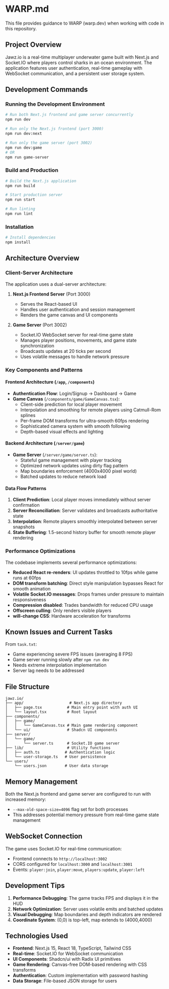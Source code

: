 # WARP.md

This file provides guidance to WARP (warp.dev) when working with code in this repository.

## Project Overview

Jawz.io is a real-time multiplayer underwater game built with Next.js and Socket.IO where players control sharks in an ocean environment. The application features user authentication, real-time gameplay with WebSocket communication, and a persistent user storage system.

## Development Commands

### Running the Development Environment
```bash
# Run both Next.js frontend and game server concurrently
npm run dev

# Run only the Next.js frontend (port 3000)
npm run dev:next

# Run only the game server (port 3002)
npm run dev:game
# OR
npm run game-server
```

### Build and Production
```bash
# Build the Next.js application
npm run build

# Start production server
npm run start

# Run linting
npm run lint
```

### Installation
```bash
# Install dependencies
npm install
```

## Architecture Overview

### Client-Server Architecture

The application uses a dual-server architecture:

1. **Next.js Frontend Server** (Port 3000)
   - Serves the React-based UI
   - Handles user authentication and session management
   - Renders the game canvas and UI components

2. **Game Server** (Port 3002)
   - Socket.IO WebSocket server for real-time game state
   - Manages player positions, movements, and game state synchronization
   - Broadcasts updates at 20 ticks per second
   - Uses volatile messages to handle network pressure

### Key Components and Patterns

#### Frontend Architecture (`/app`, `/components`)
- **Authentication Flow**: Login/Signup → Dashboard → Game
- **Game Canvas** (`/components/game/GameCanvas.tsx`): 
  - Client-side prediction for local player movement
  - Interpolation and smoothing for remote players using Catmull-Rom splines
  - Per-frame DOM transforms for ultra-smooth 60fps rendering
  - Sophisticated camera system with smooth following
  - Depth-based visual effects and lighting

#### Backend Architecture (`/server/game`)
- **Game Server** (`/server/game/server.ts`):
  - Stateful game management with player tracking
  - Optimized network updates using dirty flag pattern
  - Map boundaries enforcement (4000x4000 pixel world)
  - Batched updates to reduce network load

#### Data Flow Patterns
1. **Client Prediction**: Local player moves immediately without server confirmation
2. **Server Reconciliation**: Server validates and broadcasts authoritative state
3. **Interpolation**: Remote players smoothly interpolated between server snapshots
4. **State Buffering**: 1.5-second history buffer for smooth remote player rendering

### Performance Optimizations

The codebase implements several performance optimizations:
- **Reduced React re-renders**: UI updates throttled to 10fps while game runs at 60fps
- **DOM transform batching**: Direct style manipulation bypasses React for smooth animation
- **Volatile Socket.IO messages**: Drops frames under pressure to maintain responsiveness
- **Compression disabled**: Trades bandwidth for reduced CPU usage
- **Offscreen culling**: Only renders visible players
- **will-change CSS**: Hardware acceleration for transforms

## Known Issues and Current Tasks

From `task.txt`:
- Game experiencing severe FPS issues (averaging 8 FPS)
- Game server running slowly after `npm run dev`
- Needs extreme interpolation implementation
- Server lag needs to be addressed

## File Structure

```
jawz.io/
├── app/                    # Next.js app directory
│   ├── page.tsx           # Main entry point with auth UI
│   └── layout.tsx         # Root layout
├── components/
│   ├── game/
│   │   └── GameCanvas.tsx # Main game rendering component
│   └── ui/                # Shadcn UI components
├── server/
│   └── game/
│       └── server.ts      # Socket.IO game server
├── lib/                   # Utility functions
│   ├── auth.ts           # Authentication logic
│   └── user-storage.ts   # User persistence
└── users/
    └── users.json        # User data storage
```

## Memory Management

Both the Next.js frontend and game server are configured to run with increased memory:
- `--max-old-space-size=4096` flag set for both processes
- This addresses potential memory pressure from real-time game state management

## WebSocket Connection

The game uses Socket.IO for real-time communication:
- Frontend connects to `http://localhost:3002`
- CORS configured for `localhost:3000` and `localhost:3001`
- Events: `player:join`, `player:move`, `players:update`, `player:left`

## Development Tips

1. **Performance Debugging**: The game tracks FPS and displays it in the HUD
2. **Network Optimization**: Server uses volatile emits and batched updates
3. **Visual Debugging**: Map boundaries and depth indicators are rendered
4. **Coordinate System**: (0,0) is top-left, map extends to (4000,4000)

## Technologies Used

- **Frontend**: Next.js 15, React 18, TypeScript, Tailwind CSS
- **Real-time**: Socket.IO for WebSocket communication
- **UI Components**: Shadcn/ui with Radix UI primitives
- **Game Rendering**: Canvas-free DOM-based rendering with CSS transforms
- **Authentication**: Custom implementation with password hashing
- **Data Storage**: File-based JSON storage for users